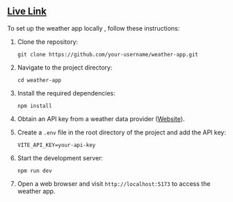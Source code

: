 
## [Live Link](https://weather-blond-sigma.vercel.app/) 

To set up the weather app locally , follow these instructions:

1. Clone the repository: 
    ```
    git clone https://github.com/your-username/weather-app.git
    ```

2. Navigate to the project directory:
    ```
    cd weather-app
    ```

3. Install the required dependencies:
    ```
    npm install
    ```

4. Obtain an API key from a weather data provider ([Website](https://www.weatherapi.com/)).

5. Create a `.env` file in the root directory of the project and add the API key:
    ```
    VITE_API_KEY=your-api-key
    ```

6. Start the development server:
    ```
    npm run dev
    ```

7. Open a web browser and visit `http://localhost:5173` to access the weather app.
